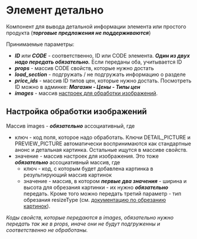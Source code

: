 # Элемент детально

Компонент для вывода детальной информации элемента или простого продукта (***торговые предложения не поддерживаются***)

Принимаемые параметры:

- ___ID___ _или_ ___CODE___ - соответственно, ID или CODE элемента. ___Один из двух надо передать обязательно.___ Если переданы оба, учитывается ID
- ___props___               - массив CODE свойств, которые нужно достать
- ___load_section___        - подгружать / не подгружать информацию о разделе
- ___price_ids___           - массив ID типов цен, которые нужно достать. Посмотреть ID можно в админке: ***Магазин - Цены - Типы цен***
- ___images___              - массив [настроек для обработки изображений](#настройка-обработки-изображений).

## Настройка обработки изображений

Массив images - ***обязательно*** ассоциативный, где

- ключ - код поля, которое надо обработать. Ключи DETAIL_PICTURE и PREVIEW_PICTURE автоматически воспринимаются как стандартные анонс
и детальная картинка. Остальные ищутся в массиве свойств.
- значение - массив настроек для изображения. Это тоже ***обязательно*** ассоциативный массив, где
	- ключ - код, с которым будет добавлена картинка в результирующий массив картинок
	- значение - массив, в котором ***первые два значения*** - ширина и высота для обрезания картинки - их нужно ***обязательно*** передать.
	Кроме того можно передать третий параметр - тип обрезания resizeType
	(см. [документацию по обрезанию картинок](https://dev.1c-bitrix.ru/api_help/main/reference/cfile/resizeimageget.php)).

*Коды свойств, которые передаются в images, *обязательно* нужно передать так же в *props*, иначе они не будут подгруженны и соответственно не обработаны.*
